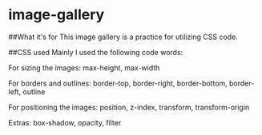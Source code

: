 # image-gallery

##What it's for
This image gallery is a practice for utilizing CSS code.

##CSS used
Mainly I used the following code words:

For sizing the images:
max-height, max-width

For borders and outlines:
border-top, border-right, border-bottom, border-left, outline

For positioning the images:
position, z-index, transform, transform-origin

Extras:
box-shadow, opacity, filter
